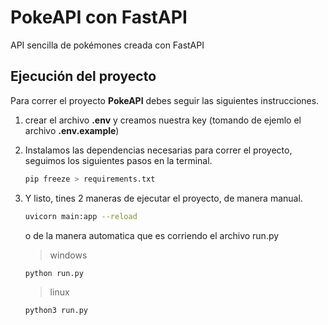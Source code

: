 # PokeAPI con FastAPI

API sencilla de pokémones creada con FastAPI

## Ejecución del proyecto

Para correr el proyecto **PokeAPI** debes seguir las siguientes instrucciones.

1. crear el archivo **.env** y creamos nuestra key (tomando de ejemlo el archivo **.env.example**)

2. Instalamos las dependencias necesarias para correr el proyecto, seguimos los siguientes pasos en la terminal.
   ```sh
   pip freeze > requirements.txt
   ```
3. Y listo, tines 2 maneras de ejecutar el proyecto, de manera manual.

   ```sh
   uvicorn main:app --reload
   ```

   o de la manera automatica que es corriendo el archivo run.py

   > windows

   ```sh
   python run.py
   ```

   > linux

   ```sh
   python3 run.py
   ```
